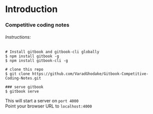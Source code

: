# Introduction

### Competitive coding notes

###### Instructions:
```
# Install gitbook and gitbook-cli globally
$ npm install gitbook -g
$ npm install gitbook-cli -g

# clone this repo
$ git clone https://github.com/VaradGhodake/Gitbook-Competitive-Coding-Notes.git

### serve gitbook
$ gitbook serve
```
This will start a server on `port 4000` <br />
Point your browser URL to `localhost:4000`